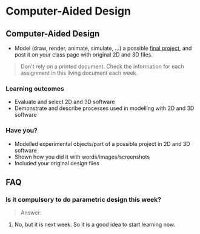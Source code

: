 # Computer-Aided Design

## Computer-Aided Design

* Model (draw, render, animate, simulate, ...) a possible [final project](http://fab.cba.mit.edu/classes/863.14/people/), 
  and post it on your class page with original 2D and 3D files.
> Don't rely on a printed document. Check the information for each assignment in this living document each week.

### Learning outcomes

* Evaluate and select 2D and 3D software
* Demonstrate and describe processes used in modelling with 2D and 3D software

### Have you?

* Modelled experimental objects/part of a possible project in 2D and 3D software
* Shown how you did it with words/images/screenshots
* Included your original design files

## FAQ

### Is it compulsory to do parametric design this week?
> Answer:
1. No, but it is next week. So it is a good idea to start learning now.

